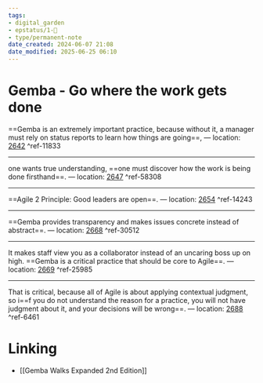 ```yaml
---
tags: 
- digital_garden
- epstatus/1-🌱
- type/permanent-note
date_created: 2024-06-07 21:08
date_modified: 2025-06-25 06:10
---
```

# Gemba - Go where the work gets done

==Gemba is an extremely important practice, because without it, a manager must rely on status reports to learn how things are going==, — location: [2642](kindle://book?action=open&asin=B08TPJWLHC&location=2642) ^ref-11833

---

one wants true understanding, ==one must discover how the work is being done firsthand==. — location: [2647](kindle://book?action=open&asin=B08TPJWLHC&location=2647) ^ref-58308

---

==Agile 2 Principle: Good leaders are open==. — location: [2654](kindle://book?action=open&asin=B08TPJWLHC&location=2654) ^ref-14243

---

==Gemba provides transparency and makes issues concrete instead of abstract==. — location: [2668](kindle://book?action=open&asin=B08TPJWLHC&location=2668) ^ref-30512

---

It makes staff view you as a collaborator instead of an uncaring boss up on high. ==Gemba is a critical practice that should be core to Agile==. — location: [2669](kindle://book?action=open&asin=B08TPJWLHC&location=2669) ^ref-25985

---

That is critical, because all of Agile is about applying contextual judgment, so i==f you do not understand the reason for a practice, you will not have judgment about it, and your decisions will be wrong==. — location: [2688](kindle://book?action=open&asin=B08TPJWLHC&location=2688) ^ref-6461

# Linking

+ [[Gemba Walks Expanded 2nd Edition]]

